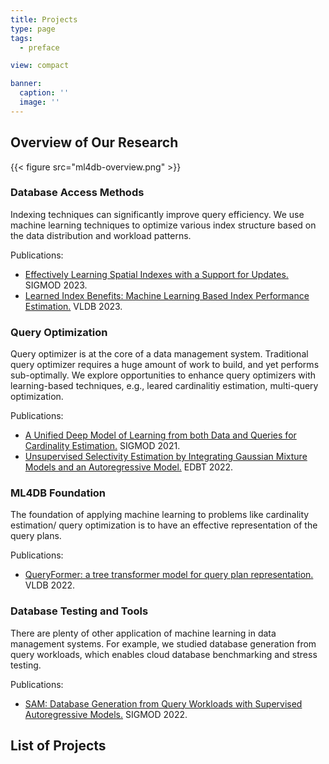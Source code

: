 ```yaml
---
title: Projects
type: page
tags:
  - preface

view: compact

banner:
  caption: ''
  image: ''
---
```


## Overview of Our Research

{{< figure src="ml4db-overview.png" >}}

### Database Access Methods
Indexing techniques can significantly improve query efficiency. We use machine learning techniques to optimize various index structure based on the data distribution and workload patterns.

Publications:
-  [Effectively Learning Spatial Indexes with a Support for Updates.](https://github.com/MLxDB/MLxDB.github.io/blob/master/publication/sigmod23-rlr-tree/rlr.pdf) SIGMOD 2023.
-  [Learned Index Benefits: Machine Learning Based Index Performance Estimation.](https://www.vldb.org/pvldb/vol15/p3950-shi.pdf) VLDB 2023.

### Query Optimization
Query optimizer is at the core of a data management system. Traditional query optimizer requires a huge amount of work to build, and yet performs sub-optimally. We explore opportunities to enhance query optimizers with learning-based techniques, e.g., leared cardinalitiy estimation, multi-query optimization.

Publications:
-  [A Unified Deep Model of Learning from both Data and Queries for Cardinality Estimation.](https://dl.acm.org/doi/10.1145/3448016.3452830) SIGMOD 2021.
-   [Unsupervised Selectivity Estimation by Integrating Gaussian Mixture Models and an Autoregressive Model.](https://openproceedings.org/2022/conf/edbt/paper-65.pdf) EDBT 2022.

### ML4DB Foundation
The foundation of applying machine learning to problems like cardinality estimation/ query optimization is to have an effective representation of the query plans.

Publications:
-  [QueryFormer: a tree transformer model for query plan representation.](http://www.vldb.org/pvldb/https://www.vldb.org/pvldb/vol15/p1658-zhao.pdf) VLDB 2022.
### Database Testing and Tools
There are plenty of other application of machine learning in data management systems. For example, we studied database generation from query workloads, which enables cloud database benchmarking and stress testing.

Publications:
-  [SAM: Database Generation from Query Workloads with Supervised Autoregressive Models.](https://dl.acm.org/doi/abs/10.1145/3514221.3526168) SIGMOD 2022.

## List of Projects